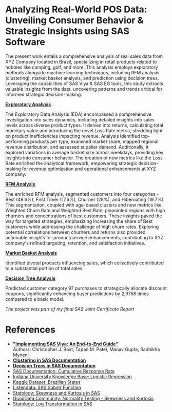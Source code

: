 # Analyzing Real-World POS Data: Unveiling Consumer Behavior & Strategic Insights using SAS Software

The present work entails a comprehensive analysis of real sales data from XYZ Company located in Brazil, specializing in retail products related to hobbies like camping, golf, and more. This analysis employs exploratory methods alongside machine learning techniques, including RFM analysis (clustering), market basket analysis, and prediction using decision trees. Leveraging the capabilities of SAS Viya & SAS EG tools, this study extracts valuable insights from the data, uncovering patterns and trends critical for informed strategic decision-making.


[**Exploratory Analysis**](https://github.com/moraitis-alexandros/Analyzing-Real-World-POS-Data-Unveiling-Consumer-Behavior-and-Strategic-Insights-using-SAS-Software/blob/main/Exploratory_Data_Analysis.md)

The Exploratory Data Analysis (EDA) encompassed a comprehensive investigation into sales dynamics, including detailed insights into sales levels across diverse product types. It delved into returns, calculating total monetary value and introducing the novel Loss Rate metric, shedding light on product inefficiencies impacting revenue. Analysis identified top-performing products per type, examined market share, mapped regional revenue distribution, and assessed supplier demand. Additionally, it explored variations in average basket size across weekdays, providing key insights into consumer behavior. The creation of new metrics like the Loss Rate enriched the analytical framework, empowering strategic decision-making for revenue optimization and operational enhancements at XYZ company.

[**RFM Analysis**](https://github.com/moraitis-alexandros/Analyzing-Real-World-POS-Data-Unveiling-Consumer-Behavior-and-Strategic-Insights-using-SAS-Software/blob/main/RFM_Analysis.md)

The enriched RFM analysis, segmented customers into four categories - Best (48.6%), First Timer (17.6%), Churner (28%), and Hibernating (19.7%). This segmentation, coupled with age-based clusters and new metrics like Weighted Churn Rate and Weighted Best Rate, pinpointed regions with high churners and concentrations of best customers. These insights paved the way for targeted strategies, emphasizing increasing the share of Best customers while addressing the challenge of high churn rates. Exploring potential correlations between churners and returns also provided actionable insights for product/service enhancements, contributing to XYZ company's refined targeting, retention, and satisfaction initiatives.

[**Market Basket Analysis**](https://github.com/moraitis-alexandros/Analyzing-Real-World-POS-Data-Unveiling-Consumer-Behavior-and-Strategic-Insights-using-SAS-Software/blob/main/Market_Basket_Analysis.md)

Identified pivotal products influencing sales, which collectively contributed to a substantial portion of total sales.

[**Decision Tree Analysis**](https://github.com/moraitis-alexandros/Analyzing-Real-World-POS-Data-Unveiling-Consumer-Behavior-and-Strategic-Insights-using-SAS-Software/blob/main/Decision_Tree_Analysis.md)

Predicted customer category 97 purchases to strategically allocate discount coupons, significantly enhancing buyer predictions by 2,9758 times compared to a basic model.


*The project was part of my final SAS Joint Certificate Report*

# References
- **["Implementing SAS Viya: An End-to-End Guide"](https://www.amazon.com/Implementing-SAS-Viya-End-End/dp/1635269042)**  
  Authors: Christopher J. Bost, Tapan M. Patel, Manav Gupta, Radhikha Myneni
- **[Clustering in SAS Documentation](https://documentation.sas.com/doc/en/vdmmlcdc/8.1/casfedsql/n15zqld58pd186n1djkzia6oprza.htm)**  
- **[Decision Trees in SAS Documentation](https://documentation.sas.com/doc/en/vdmmlcdc/8.1/casfedsql/n15zqld58pd186n1djkzia6oprza.htm)**
- [SAS Documentation: Cumulative Response Rate](https://documentation.sas.com/doc/en/vdmmlcdc/8.1/casfedsql/n15zqld58pd186n1djkzia6oprza.htm)
- [Indiana University Knowledge Base: Logistic Regression](https://kb.iu.edu/d/aczw)
- [Kaggle Dataset: Brazilian States](https://www.kaggle.com/datasets/thiagobodruk/brazilianstates)
- [Listendata: SAS Substr Function](https://www.listendata.com/2023/06/sas-substr-function.html)
- [Statology: Skewness and Kurtosis in SAS](https://www.statology.org/skewness-kurtosis-in-sas/)
- [GoodData Community: Normality Testing - Skewness and Kurtosis](https://community.gooddata.com/metrics-and-maql-kb-articles-43/normality-testing-skewness-and-kurtosis-241)
- [Statology: Log Transformation in SAS](https://www.statology.org/log-transformation-in-sas/)









